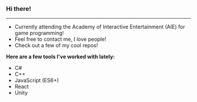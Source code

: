 ### Hi there!
---
- Currently attending the Academy of Interactive Entertainment (AIE) for game programming!
- Feel free to contact me, I love people!
- Check out a few of my cool repos!

**Here are a few tools I've worked with lately:**
- C#
- C++
- JavaScript (ES6+)
- React
- Unity
